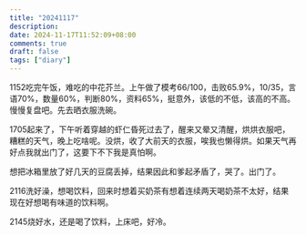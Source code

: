 ```yaml
---
title: "20241117"
description: 
date: 2024-11-17T11:52:09+08:00
comments: true
draft: false
tags: ["diary"]
---
```

1152吃完午饭，难吃的中花芥兰。上午做了模考66/100，击败65.9%，10/35，言语70%，数量60%，判断80%，资料65%，挺意外，该低的不低，该高的不高。慢慢复盘吧。先去晒衣服洗碗。

1705起来了，下午听着穿越的虾仁昏死过去了，醒来又晕又清醒，烘烘衣服吧，糟糕的天气，晚上吃啥呢。没烘，收了大前天的衣服，唉我也懒得烘。如果天气再好点我就出门了，这要下不下我是真怕啊。

想把冰箱里放了好几天的豆腐丢掉，结果因此和爹起矛盾了，哭了。出门了。

2116洗好澡，想喝饮料，回来时想着买奶茶有想着连续两天喝奶茶不太好，结果现在好想喝有味道的饮料啊。

2145烧好水，还是喝了饮料，上床吧，好冷。
